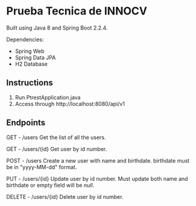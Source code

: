 # Prueba Tecnica de INNOCV

Built using Java 8 and Spring Boot 2.2.4.

Dependencies:
 - Spring Web
 - Spring Data JPA
 - H2 Database

## Instructions

 1. Run PtrestApplication.java
 2. Access through http://localhost:8080/api/v1

## Endpoints

GET - /users
Get the list of all the users.

GET - /users/{id}
Get user by id number.

POST - /users
Create a new user with name and birthdate. birthdate must be in "yyyy-MM-dd" format.

PUT - /users/{id}
Update user by id number. Must update both name and birthdate or empty field will be *null*.

DELETE - /users/{id}
Delete user by id number.